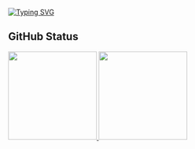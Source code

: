 [![Typing SVG](https://readme-typing-svg.herokuapp.com?color=FFF&duration=3000&width=500&lines=Hello!+I'm+Gabriel+Furlan.+&#128075;;.NET+Developer+at+Precisao+Sistemas)](https://git.io/typing-svg)

## GitHub Status

<div align="left">
  <a href="https://github.com/gabrielfurlan-dev/">
  <img height="180em" src="https://github-readme-stats.vercel.app/api?username=gabrielfurlan-dev&show_icons=true&theme=transparent&include_all_commits=true&count_private=true&icon_color=773046&hide_border=true&border_radius=15&bg_color=0d1117&title_color=773046&text_color=8b838d"/>
  <img height="180em" src="https://github-readme-stats.vercel.app/api/top-langs/?username=gabrielfurlan-dev&layout=compact&langs_count=7&theme=transparent&icon_color=DAD3AF&hide_border=true&border_radius=15&bg_color=0d1117&title_color=773046&text_color=8b838d"/>
</div>
